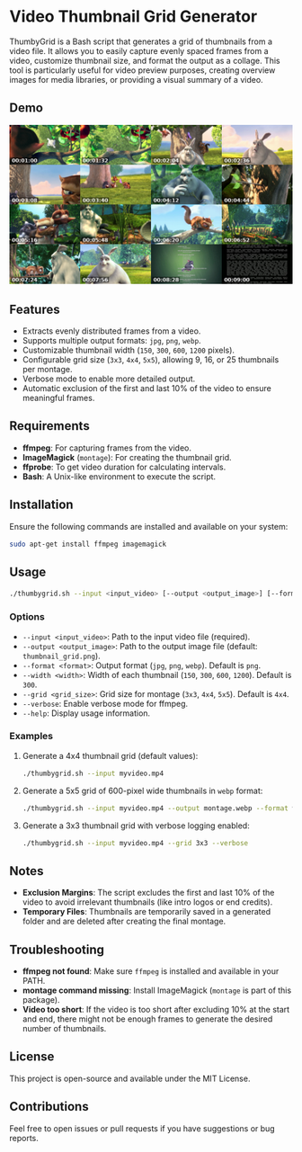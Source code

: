 # Video Thumbnail Grid Generator

ThumbyGrid is a Bash script that generates a grid of thumbnails from a video file. It allows you to easily capture evenly spaced frames from a video, customize thumbnail size, and format the output as a collage. This tool is particularly useful for video preview purposes, creating overview images for media libraries, or providing a visual summary of a video.

## Demo ##
![alt demo.jpg](https://raw.githubusercontent.com/thomas-berrio/video-thumbnail-grid-generator/refs/heads/main/demo.jpg)

## Features
- Extracts evenly distributed frames from a video.
- Supports multiple output formats: `jpg`, `png`, `webp`.
- Customizable thumbnail width (`150`, `300`, `600`, `1200` pixels).
- Configurable grid size (`3x3`, `4x4`, `5x5`), allowing 9, 16, or 25 thumbnails per montage.
- Verbose mode to enable more detailed output.
- Automatic exclusion of the first and last 10% of the video to ensure meaningful frames.

## Requirements
- **ffmpeg**: For capturing frames from the video.
- **ImageMagick** (`montage`): For creating the thumbnail grid.
- **ffprobe**: To get video duration for calculating intervals.
- **Bash**: A Unix-like environment to execute the script.

## Installation
Ensure the following commands are installed and available on your system:

```bash
sudo apt-get install ffmpeg imagemagick
```

## Usage
```bash
./thumbygrid.sh --input <input_video> [--output <output_image>] [--format <format>] [--width <width>] [--grid <grid_size>] [--verbose]
```

### Options
- `--input <input_video>`: Path to the input video file (required).
- `--output <output_image>`: Path to the output image file (default: `thumbnail_grid.png`).
- `--format <format>`: Output format (`jpg`, `png`, `webp`). Default is `png`.
- `--width <width>`: Width of each thumbnail (`150`, `300`, `600`, `1200`). Default is `300`.
- `--grid <grid_size>`: Grid size for montage (`3x3`, `4x4`, `5x5`). Default is `4x4`.
- `--verbose`: Enable verbose mode for ffmpeg.
- `--help`: Display usage information.

### Examples
1. Generate a 4x4 thumbnail grid (default values):
   ```bash
   ./thumbygrid.sh --input myvideo.mp4
   ```

2. Generate a 5x5 grid of 600-pixel wide thumbnails in `webp` format:
   ```bash
   ./thumbygrid.sh --input myvideo.mp4 --output montage.webp --format webp --width 600 --grid 5x5
   ```

3. Generate a 3x3 thumbnail grid with verbose logging enabled:
   ```bash
   ./thumbygrid.sh --input myvideo.mp4 --grid 3x3 --verbose
   ```

## Notes
- **Exclusion Margins**: The script excludes the first and last 10% of the video to avoid irrelevant thumbnails (like intro logos or end credits).
- **Temporary Files**: Thumbnails are temporarily saved in a generated folder and are deleted after creating the final montage.

## Troubleshooting
- **ffmpeg not found**: Make sure `ffmpeg` is installed and available in your PATH.
- **montage command missing**: Install ImageMagick (`montage` is part of this package).
- **Video too short**: If the video is too short after excluding 10% at the start and end, there might not be enough frames to generate the desired number of thumbnails.

## License
This project is open-source and available under the MIT License.

## Contributions
Feel free to open issues or pull requests if you have suggestions or bug reports.

